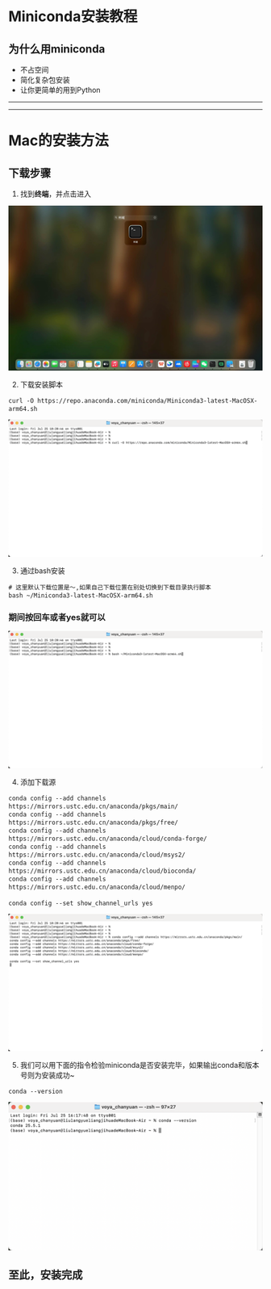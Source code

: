 # Miniconda安装教程  
  
## 为什么用miniconda  
- 不占空间  
- ​​简化复杂包安装
- 让你更简单的用到Python  
  
---  
---  
  
# Mac的安装方法  
## 下载步骤  
1. 找到**终端**，并点击进入  

![官网页面](https://github.com/SuperSupeng/AI-Application-Development-for-Beginners/raw/main/assets/miniconda1.jpg)     
  

2. 下载安装脚本  
```  
curl -O https://repo.anaconda.com/miniconda/Miniconda3-latest-MacOSX-arm64.sh
```
![官网页面](https://github.com/SuperSupeng/AI-Application-Development-for-Beginners/raw/main/assets/miniconda2.png)  


3. 通过bash安装
```  
# 这里默认下载位置是～,如果自己下载位置在别处切换到下载目录执行脚本
bash ~/Miniconda3-latest-MacOSX-arm64.sh
```  
### 期间按回车或者yes就可以
![官网页面](https://github.com/SuperSupeng/AI-Application-Development-for-Beginners/raw/main/assets/miniconda3.png)  


4. 添加下载源
```  
conda config --add channels https://mirrors.ustc.edu.cn/anaconda/pkgs/main/
conda config --add channels https://mirrors.ustc.edu.cn/anaconda/pkgs/free/
conda config --add channels https://mirrors.ustc.edu.cn/anaconda/cloud/conda-forge/
conda config --add channels https://mirrors.ustc.edu.cn/anaconda/cloud/msys2/
conda config --add channels https://mirrors.ustc.edu.cn/anaconda/cloud/bioconda/
conda config --add channels https://mirrors.ustc.edu.cn/anaconda/cloud/menpo/
 
conda config --set show_channel_urls yes
```   
![官网页面](https://github.com/SuperSupeng/AI-Application-Development-for-Beginners/raw/main/assets/miniconda4.png)  


5. 我们可以用下面的指令检验miniconda是否安装完毕，如果输出conda和版本号则为安装成功~  
```
conda --version  
```   
![官网页面](https://github.com/SuperSupeng/AI-Application-Development-for-Beginners/raw/main/assets/miniconda6.png) 
## 至此，安装完成